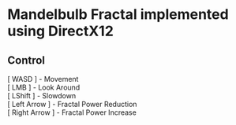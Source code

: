 Mandelbulb Fractal implemented using DirectX12
==============================================
Сontrol
-------
[ WASD ] 		- Movement  
[ LMB ] 		- Look Around  
[ LShift ] 		- Slowdown  
[ Left Arrow ] 		- Fractal Power Reduction  
[ Right Arrow ] 	- Fractal Power Increase